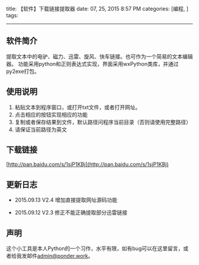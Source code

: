 title: 【软件】下载链接提取器
date: 07, 25, 2015 8:57 PM 
categories: [编程, ]
tags: 

---

## 软件简介
提取文本中的电驴、磁力、迅雷、旋风、快车链接。也可作为一个简易的文本编辑器。
功能采用python和正则表达式实现，界面采用wxPython类库，并通过py2exe打包。

## 使用说明

1. 粘贴文本到程序窗口，或打开txt文件，或者打开网址。
2. 点击相应的按钮实现相应的功能
3. 复制或者保存结果到文件，默认路径问程序当前目录（否则请使用完整路径）
4. 请保证当前路径为英文

## 下载链接
[http://pan.baidu.com/s/1sjP1KBj](http://pan.baidu.com/s/1sjP1KBj)

## 更新日志

- 2015.09.13          V2.4
    增加直接提取网址源码功能

- 2015.09.12          V2.3
    修正不能正确提取部分迅雷链接

## 声明
这个小工具是本人Python的一个习作，水平有限，如有bug可以在这里留言，或者给我发邮件<admin@ponder.work>。





